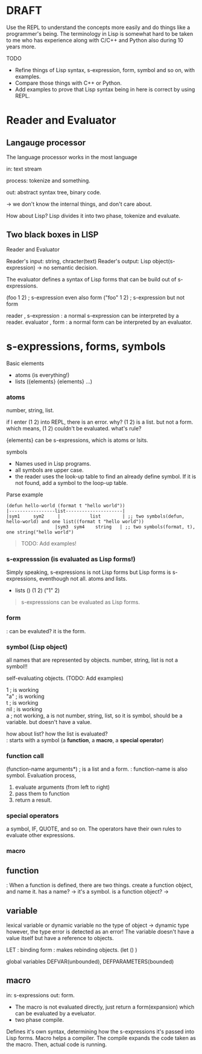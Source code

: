 # DRAFT
Use the REPL to understand the concepts more easily and do things like a programmer's being.
The terminology in Lisp is somewhat hard to be taken to me who has experience along with C/C++ and Python also during 10 years more. 

TODO
- Refine things of Lisp syntax, s-expression, form, symbol and so on, with examples.
- Compare those things with C++ or Python.
- Add examples to prove that Lisp syntax being in here is correct by using REPL.

# Reader and Evaluator
## Langauge processor
The language processor works in the most language

in: text stream

process: tokenize and something.

out: abstract syntax tree, binary code.

-> we don't know the internal things, and don't care about.

How about Lisp? Lisp divides it into two phase, tokenize and evaluate.

## Two black boxes in LISP
Reader and Evaluator

Reader's input: string, chracter(text)
Reader's output: Lisp object(s-expression)
-> no semantic decision.

The evaluator defines a syntax of Lisp forms that can be build out of s-expressions.

(foo 1 2)     ; s-expression even also form
("foo" 1 2)   ; s-expression but not form

reader , s-expression
 : a normal s-expression can be interpreted by a reader.
evaluator , form
 : a normal form can be interpreted by an evaluator.


# s-expressions, forms, symbols
Basic elements
- atoms (is everything!)
- lists ({elements} {elements} ...)

### atoms
number, string, list.

if I enter (1 2) into REPL, there is an error.
why?
(1 2) is a list. but not a form.
which means, (1 2) couldn't be evaluated.
what's rule?

{elements} can be s-expressions, which is atoms or lsits.


symbols
- Names used in Lisp programs.
- all symbols are upper case.
- the reader uses the look-up table to find an already define symbol.
  If it is not found, add a symbol to the loop-up table.

Parse example

    (defun hello-world (format t "hello world"))
    |-----------------list---------------------|
    |sym1     sym2     |           list        | ;; two symbols(defun, hello-world) and one list((format t "hello world"))
                      |sym3  sym4    string   | ;; two symbols(format, t), one string("hello world")

> TODO: Add examples!

### s-expresssion (is evaluated as Lisp forms!)
Simply speaking, s-expressions is not Lisp forms but Lisp forms is s-expressions, eventhough not all.
atoms and lists.
* lists
 ()
 (1 2)
 ("1" 2)

> s-expresssions can be evaluated as Lisp forms.

### form
: can be evaluted? it is the form.

### symbol (Lisp object)
all names that are represented by objects.
number, string, list is not a symbol!!

self-evaluating objects. (TODO: Add examples)

1    ; is working<br>
"a"  ; is working<br>
t    ; is working<br>
nil  ; is working<br>
a    ; not working, a is not number, string, list, so it is symbol, should be a variable. but doesn't have a value.<br>

how about list? how the list is evaluated?<br>
: starts with a symbol (a **function**, a **macro**, a **special operator**)

###  function call
(function-name arguments*) ; is a list and a form.
: function-name is also symbol.
Evaluation process,
 1. evaluate arguments (from left to right)
 2. pass them to function
 3. return a result.

### special operators
a symbol, IF, QUOTE, and so on.
The operators have their own rules to evaluate other expressions.

### macro

## function
: When a function is defined, there are two things.
 create a function object, and name it.
has a name? -> it's a symbol.
is a function object? ->


## variable
lexical variable or dynamic variable
no the type of object -> dynamic type
however, the type error is detected as an error!
The variable doesn't have a value itself but have a reference to objects.

LET : binding form
: makes rebinding objects.
(let () )

global variables
DEFVAR(unbounded), DEFPARAMETERS(bounded)

## macro
in: s-expressions
out: form.
- The macro is not evaluated directly, just return a form(expansion) which can be evaluated by a eveluator.
- two phase compile.

Defines it's own syntax, determining how the s-expressions it's passed into Lisp forms.
Macro helps a compiler.
The compile expands the code taken as the macro.
Then, actual code is running.
